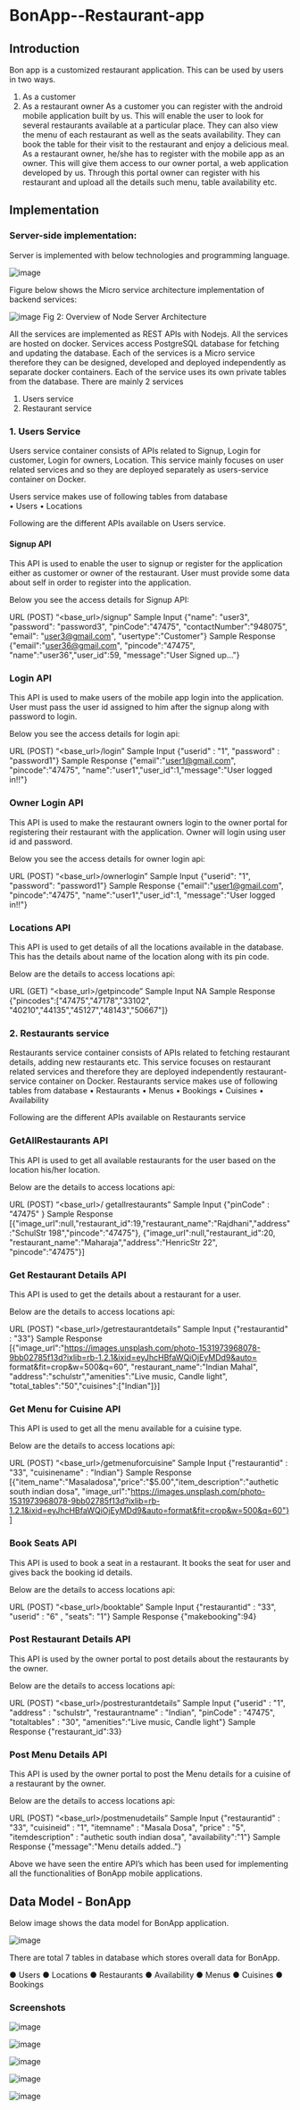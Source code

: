 # BonApp--Restaurant-app
## Introduction
Bon app is a customized restaurant application. This can be used by users in two ways.
1.	As a customer
2.	As a restaurant owner
As a customer you can register with the android mobile application built by us. This will enable the user to look for several restaurants available at a particular place. They can also view the menu of each restaurant as well as the seats availability. They can book the table for their visit to the restaurant and enjoy a delicious meal.
As a restaurant owner, he/she has to register with the mobile app as an owner. This will give them access to our owner portal, a web application developed by us. Through this portal owner can register with his restaurant and upload all the details such menu, table availability etc.

## Implementation
### Server-side implementation:
Server is implemented with below technologies and programming language.

![image](https://user-images.githubusercontent.com/49751425/68385588-687e1800-015a-11ea-8b21-311569d7e612.png)


Figure below shows the Micro service architecture implementation of backend services:

![image](https://user-images.githubusercontent.com/49751425/68385626-7d5aab80-015a-11ea-8d0b-0a8c59370e6b.png)
                    Fig 2: Overview of Node Server Architecture
                    
All the services are implemented as REST APIs with Nodejs. All the services are hosted on docker. Services access PostgreSQL database for fetching and updating the database. Each of the services is a Micro service therefore they can be designed, developed and deployed independently as separate docker containers. Each of the service uses its own private tables from the database. There are mainly 2 services 
1.	Users service
2.	Restaurant service

### 1. Users Service
Users service container consists of APIs related to Signup, Login for customer, Login for owners, Location.
This service mainly focuses on user related services and so they are deployed separately as users-service container on Docker.

Users service makes use of following tables from database	
•	Users 
•	Locations

Following are the different APIs available on Users service.
####	Signup API
This API is used to enable the user to signup or register for the application either as customer or owner of the restaurant. User must provide some data about self in order to register into the application.

Below you see the access details for Signup API:

URL (POST)	“<base_url>/signup”
Sample Input	{"name": "user3", "password": "password3", "pinCode":"47475", "contactNumber":"948075", "email": "user3@gmail.com", "usertype":"Customer"}
Sample Response	{"email":"user36@gmail.com", "pincode":"47475", "name":"user36","user_id":59, "message":"User Signed up..."}
 
### Login API
This API is used to make users of the mobile app login into the application. User must pass the user id assigned to him after the signup along with password to login.

Below you see the access details for login api:

URL (POST)	“<base_url>/login”
Sample Input	{"userid" : "1", "password" : "password1"}
Sample Response	{"email":"user1@gmail.com", "pincode":"47475", "name":"user1","user_id":1,"message":"User logged in!!"}

### Owner Login API
This API is used to make the restaurant owners login to the owner portal for registering their restaurant with the application. Owner will login using user id and password.

Below you see the access details for owner login api:

URL (POST)	“<base_url>/ownerlogin”
Sample Input	{"userid": "1", "password": "password1"}
Sample Response	{"email":"user1@gmail.com", "pincode":"47475", "name":"user1","user_id":1, "message":"User logged in!!"}

### Locations API
This API is used to get details of all the locations available in the database. This has the details about name of the location along with its pin code.

Below are the details to access locations api:

URL (GET)	“<base_url>/getpincode”
Sample Input	NA
Sample Response	{"pincodes":["47475","47178","33102", "40210","44135","45127","48143","50667"]}


### 2. Restaurants service
Restaurants service container consists of APIs related to fetching restaurant details, adding new restaurants etc. This service focuses on restaurant related services and therefore they are deployed independently restaurant-service container on Docker.
Restaurants service makes use of following tables from database	
•	Restaurants
•	Menus
•	Bookings
•	Cuisines
•	Availability

Following are the different APIs available on Restaurants service
### GetAllRestaurants API
This API is used to get all available restaurants for the user based on the location his/her location.

Below are the details to access locations api:

URL (POST)	“<base_url>/ getallrestaurants”
Sample Input	{"pinCode" : "47475" }
Sample Response	[{"image_url":null,"restaurant_id":19,"restaurant_name":"Rajdhani","address":"SchulStr 198","pincode":"47475"}, {"image_url":null,"restaurant_id":20, "restaurant_name":"Maharaja","address":"HenricStr 22", "pincode":"47475"}]


### Get Restaurant Details API
This API is used to get the details about a restaurant for a user.

Below are the details to access locations api:

URL (POST)	“<base_url>/getrestaurantdetails”
Sample Input	{"restaurantid" : "33"}
Sample Response	[{"image_url":"https://images.unsplash.com/photo-1531973968078-9bb02785f13d?ixlib=rb-1.2.1&ixid=eyJhcHBfaWQiOjEyMDd9&auto= format&fit=crop&w=500&q=60", "restaurant_name":"Indian Mahal", "address":"schulstr","amenities":"Live music, Candle light", "total_tables":"50","cuisines":["Indian"]}]

### Get Menu for Cuisine API
This API is used to get all the menu available for a cuisine type.

Below are the details to access locations api:

URL (POST)	“<base_url>/getmenuforcuisine”
Sample Input	{"restaurantid" : "33", "cuisinename" : "Indian"}
Sample Response	[{"item_name":"Masaladosa","price":"$5.00","item_description":"authetic south indian dosa", "image_url":"https://images.unsplash.com/photo-1531973968078-9bb02785f13d?ixlib=rb-1.2.1&ixid=eyJhcHBfaWQiOjEyMDd9&auto=format&fit=crop&w=500&q=60"}]


### Book Seats API
This API is used to book a seat in a restaurant. It books the seat for user and gives back the booking id details.

Below are the details to access locations api:

URL (POST)	“<base_url>/booktable”
Sample Input	{"restaurantid" : "33", "userid" : "6" , "seats": "1"}
Sample Response	{"makebooking":94}

### Post Restaurant Details API
This API is used by the owner portal to post details about the restaurants by the owner.

Below are the details to access locations api:

URL (POST)	“<base_url>/postresturantdetails”
Sample Input	{"userid" : "1", "address" : "schulstr", "restaurantname" : "Indian", "pinCode" : "47475", "totaltables" : "30", "amenities":"Live music, Candle light"}
Sample Response	{"restaurant_id":33}


### Post Menu Details API
This API is used by the owner portal to post the Menu details for a cuisine of a restaurant by the owner.


Below are the details to access locations api:

URL (POST)	“<base_url>/postmenudetails”
Sample Input	{"restaurantid" : "33", "cuisineid" : "1", "itemname" : "Masala Dosa", "price" : "5", "itemdescription" : "authetic south indian dosa", "availability":"1"}
Sample Response	{"message":"Menu details added.."}

Above we have seen the entire API’s which has been used for implementing all the functionalities of BonApp mobile applications. 

## Data Model - BonApp
Below image shows the data model for BonApp application.

![image](https://user-images.githubusercontent.com/49751425/68385986-58b30380-015b-11ea-8762-6b8693abcabd.png)

There are total 7 tables in database which stores overall data for BonApp.

●	Users
●	Locations
●	Restaurants
●	Availability
●	Menus
●	Cuisines
●	Bookings

### Screenshots


![image](https://user-images.githubusercontent.com/49751425/68386057-8730de80-015b-11ea-95df-3317187545ca.png)

![image](https://user-images.githubusercontent.com/49751425/68386073-931ca080-015b-11ea-93c6-e45e7103b8f8.png)

![image](https://user-images.githubusercontent.com/49751425/68386145-b5162300-015b-11ea-9cc5-19c5534eafa9.png)

![image](https://user-images.githubusercontent.com/49751425/68386179-c6f7c600-015b-11ea-9e6c-accf7012f5ab.png)

![image](https://user-images.githubusercontent.com/49751425/68386192-d119c480-015b-11ea-8aa0-0f1cb0fa3062.png)




